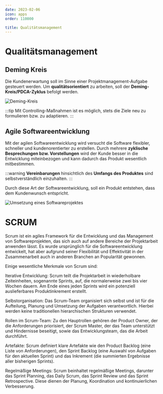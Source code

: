 ```yaml
---
date: 2023-02-06
icon: apps
order: 110000

title: Qualitätsmanagement
---
```


# Qualitätsmanagement

## Deming Kreis

Die Kundenerwartung soll im Sinne einer Projektmanagement-Aufgabe gesteuert werden. Um **qualitätsorientiert** zu arbeiten, soll der **Deming-Kreis/PDCA-Zyklus** befolgt werden.

![Deming-Kreis](/images/theorie/deming-kreis.png)

:::tip
Mit Controlling-Maßnahmen ist es möglich, stets die Ziele neu zu formulieren bzw. zu adaptieren.
:::

## Agile Softwareentwicklung

Mit der agilen Softwareentwicklung wird versucht die Software flexibler, schneller und kundenorentierter zu erstellen. Durch mehrere **zyklische Besprechungen bzw. Vorstellungen** wird der Kunde besser in die Entwicklung miteinbezogen und kann dadurch das Produkt wesentlich mitbestimmen.

:::warning
**Vereinbarungen** hinsichtlich des **Umfangs des Produktes** sind selbstverständlich einzuhalten.
:::

Durch diese Art der Softwareentwicklung, soll ein Produkt entstehen, dass dem Kundenwunsch entspricht.

![Umsetzung eines Softwareprojektes](/images/theorie/cartoon-software-projekte.png)

# SCRUM

Scrum ist ein agiles Framework für die Entwicklung und das Management von Softwareprojekten, das sich auch auf andere Bereiche der Projektarbeit anwenden lässt. Es wurde ursprünglich für die Softwareentwicklung entwickelt, hat aber aufgrund seiner Flexibilität und Effektivität in der Zusammenarbeit auch in anderen Branchen an Popularität gewonnen.

Einige wesentliche Merkmale von Scrum sind:

Iterative Entwicklung: Scrum teilt die Projektarbeit in wiederholbare Zeiteinheiten, sogenannte Sprints, auf, die normalerweise zwei bis vier Wochen dauern. Am Ende eines jeden Sprints wird ein potenziell auslieferbares Produktinkrement erstellt.

Selbstorganisation: Das Scrum-Team organisiert sich selbst und ist für die Aufteilung, Planung und Umsetzung der Aufgaben verantwortlich. Hierbei werden keine traditionellen hierarchischen Strukturen verwendet.

Rollen im Scrum-Team: Zu den Hauptrollen gehören der Product Owner, der die Anforderungen priorisiert, der Scrum Master, der das Team unterstützt und Hindernisse beseitigt, sowie das Entwicklungsteam, das die Arbeit durchführt.

Artefakte: Scrum definiert klare Artefakte wie den Product Backlog (eine Liste von Anforderungen), den Sprint Backlog (eine Auswahl von Aufgaben für den aktuellen Sprint) und das Inkrement (die summierten Ergebnisse aller bisherigen Sprints).

Regelmäßige Meetings: Scrum beinhaltet regelmäßige Meetings, darunter das Sprint Planning, das Daily Scrum, das Sprint Review und das Sprint Retrospective. Diese dienen der Planung, Koordination und kontinuierlichen Verbesserung.
